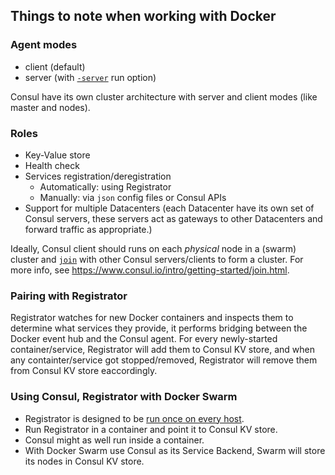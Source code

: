 ## Things to note when working with Docker

### Agent modes
- client (default)
- server (with [`-server`](https://www.consul.io/docs/agent/options.html#_server) run option)

Consul have its own cluster architecture with server and client modes (like master and nodes).


### Roles
- Key-Value store
- Health check
- Services registration/deregistration
  - Automatically: using Registrator
  - Manually: via `json` config files or Consul APIs
- Support for multiple Datacenters (each Datacenter have its own set of Consul servers, these servers act as gateways to other Datacenters and forward traffic as appropriate.)

Ideally, Consul client should runs on each *physical* node in a (swarm) cluster and [`join`](https://www.consul.io/docs/agent/options.html#_join)
with other Consul servers/clients to form a cluster. For more info, see https://www.consul.io/intro/getting-started/join.html.

### Pairing with Registrator
Registrator watches for new Docker containers and inspects them to determine what services they provide,
it performs bridging between the Docker event hub and the Consul agent.
For every newly-started container/service, Registrator will add them to Consul KV store, and when any containter/service
got stopped/removed, Registrator will remove them from Consul KV store eaccordingly.

### Using Consul, Registrator with Docker Swarm
- Registrator is designed to be [run once on every host](http://gliderlabs.com/registrator/latest/user/run/).
- Run Registrator in a container and point it to Consul KV store.
- Consul might as well run inside a container.
- With Docker Swarm use Consul as its Service Backend, Swarm will store its nodes in Consul KV store.
